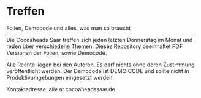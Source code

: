 # Treffen
Folien, Democode und alles, was man so braucht

Die Cocoaheads Saar treffen sich jeden letzten Donnerstag im Monat und reden über verschiedene Themen.
Dieses Repository beeinhaltet PDF Versionen der Folien, sowie Democode.

Alle Rechte liegen bei den Autoren. Es darf nichts ohne deren Zustimmung veröffentlicht werden. 
Der Democode ist DEMO CODE und sollte nicht in Produktivumgebungen eingesetzt werden.

Kontaktadresse: alle at cocoaheadssaar.de

